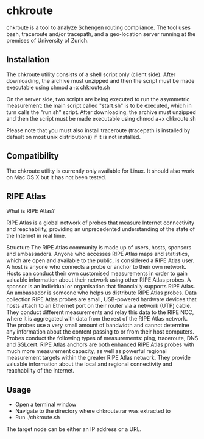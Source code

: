 # chkroute

chkroute is a tool to analyze Schengen routing compliance. The tool 
uses bash, traceroute and/or tracepath, and a geo-location server running at the 
premises of University of Zurich.

## Installation

The chkroute utility consists of a shell script only (client side). After downloading, 
the archive must unzipped and then the script must be made executable 
using chmod a+x chkroute.sh

On the server side, two scripts are being executed to run the asymmetric measurement: the main script called "start.sh" is to be executed, which in turn calls the "run.sh" script. After downloading, the archive must unzipped and then the script must be made executable using chmod a+x chkroute.sh

Please note that you must also install traceroute (tracepath is installed by default on most unix distributions) if it is not
installed.

## Compatibility

The chkroute utility is currently only available for Linux. It should 
also work on Mac OS X but it has not been tested.

## RIPE Atlas

What is RIPE Atlas?

RIPE Atlas is a global network of probes that measure Internet connectivity and reachability, providing an unprecedented understanding of the state of the Internet in real time.

Structure
The RIPE Atlas community is made up of users, hosts, sponsors and ambassadors.
Anyone who accesses RIPE Atlas maps and statistics, which are open and available to the public, is considered a RIPE Atlas user.
A host is anyone who connects a probe or anchor to their own network. Hosts can conduct their own customised measurements in order to gain valuable information about their network using other RIPE Atlas probes.
A sponsor is an individual or organisation that financially supports RIPE Atlas.
An ambassador is someone who helps us distribute RIPE Atlas probes.
Data collection
RIPE Atlas probes are small, USB-powered hardware devices that hosts attach to an Ethernet port on their router via a network (UTP) cable. They conduct different measurements and relay this data to the RIPE NCC, where it is aggregated with data from the rest of the RIPE Atlas network. The probes use a very small amount of bandwidth and cannot determine any information about the content passing to or from their host computers. Probes conduct the following types of measurements: ping, traceroute, DNS and SSLcert.
RIPE Atlas anchors are both enhanced RIPE Atlas probes with much more measurement capacity, as well as powerful regional measurement targets within the greater RIPE Atlas network. They provide valuable information about the local and regional connectivity and reachability of the Internet.


## Usage

* Open a terminal window
* Navigate to the directory where chkroute.rar was extracted to
* Run ./chkroute.sh <target host>

The target node can be either an IP address or a URL.
